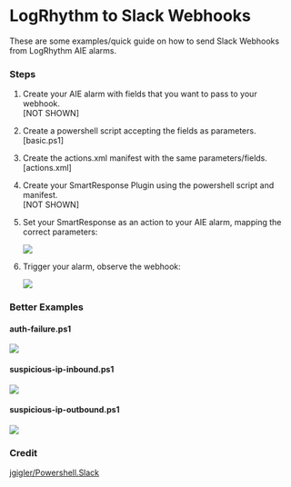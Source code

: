 # LogRhythm to Slack Webhooks
These are some examples/quick guide on how to send Slack Webhooks from LogRhythm AIE alarms.

### Steps
1. Create your AIE alarm with fields that you want to pass to your webhook.  
[NOT SHOWN]
2. Create a powershell script accepting the fields as parameters.  
[basic.ps1]
3. Create the actions.xml manifest with the same parameters/fields.  
[actions.xml]
4. Create your SmartResponse Plugin using the powershell script and manifest.  
[NOT SHOWN]
5. Set your SmartResponse as an action to your AIE alarm, mapping the correct parameters:  

	![](http://i.imgur.com/04swGjG.png)

6. Trigger your alarm, observe the webhook:  

	![](http://i.imgur.com/OAlGKxa.png)

### Better Examples
#### auth-failure.ps1  
![](http://i.imgur.com/rzeKFqA.png)
  
#### suspicious-ip-inbound.ps1  

![](http://i.imgur.com/z2ZHs8o.png)

#### suspicious-ip-outbound.ps1  

![](http://i.imgur.com/gsZt3ao.png)
  
### Credit
[jgigler/Powershell.Slack](https://github.com/jgigler/Powershell.Slack)